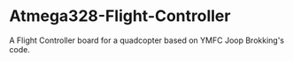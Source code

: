 # Atmega328-Flight-Controller
A  Flight Controller board for a quadcopter based on YMFC Joop Brokking's code.
